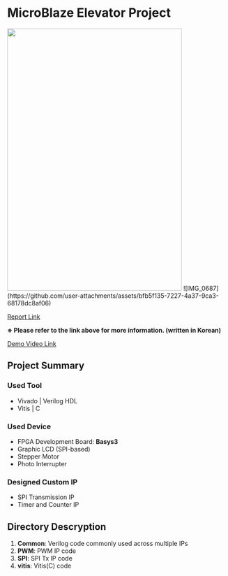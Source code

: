 # MicroBlaze Elevator Project
<img src="images/logo.png" width="400" height="600"/>
![IMG_0687](https://github.com/user-attachments/assets/bfb5f135-7227-4a37-9ca3-68178dc8af06)

[Report Link](https://1drv.ms/p/s!AoW7lidA8JGFkz9k9F2kqPBoKqji?e=Tnz3dz)

**※ Please refer to the link above for more information. (written in Korean)**

[Demo Video Link](https://youtu.be/JZBbCFE_m-k)

## Project Summary
### Used Tool
- Vivado | Verilog HDL
- Vitis | C

### Used Device
- FPGA Development Board: **Basys3**
- Graphic LCD (SPI-based)
- Stepper Motor
- Photo Interrupter

### Designed Custom IP
- SPI Transmission IP
- Timer and Counter IP

## Directory Descryption
1. **Common**: Verilog code commonly used across multiple IPs
2. **PWM**: PWM IP code
3. **SPI**: SPI Tx IP code
4. **vitis**: Vitis(C) code
